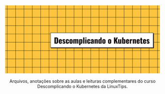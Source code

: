 <p align="center">
  <a href="https://linuxtips.io/treinamento/descomplicando-o-kubernetes/" target="_blank">
    <img src="./repository/cover.jpg" alt="Descomplicando o Kubernetes" />
  </a>
</p>

<p align="center">Arquivos, anotações sobre as aulas e leituras complementares do curso Descomplicando o Kubernetes da LinuxTips.</p>

